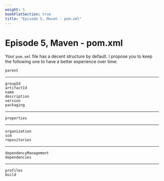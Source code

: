 ```yaml
---
weight: 5
bookFlatSection: true 
title: "Episode 5, Maven - pom.xml"
---
```


# Episode 5, Maven - pom.xml

Your `pom.xml` file has a decent structure by default. 
I propose you to keep the following one to have a better experience over time:

    parent
--- 
    groupId
    artifactId
    name
    description
    version
    packaging
---
    properties
---   
    organization
    scm
    repositories
---  
    dependencyManagement
    dependencies
---   
    profiles
    build